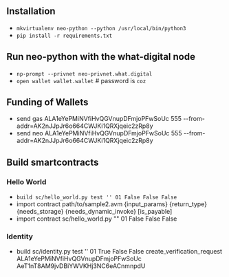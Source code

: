 ## Installation

- `mkvirtualenv neo-python --python /usr/local/bin/python3`
- `pip install -r requirements.txt`


## Run neo-python with the what-digital node

- `np-prompt --privnet neo-privnet.what.digital`
- `open wallet wallet.wallet` # password is `coz`

## Funding of Wallets

- send gas ALA1eYePMiNVfiHvQGVnupDFmjoPFwSoUc 555 --from-addr=AK2nJJpJr6o664CWJKi1QRXjqeic2zRp8y
- send neo ALA1eYePMiNVfiHvQGVnupDFmjoPFwSoUc 555 --from-addr=AK2nJJpJr6o664CWJKi1QRXjqeic2zRp8y

## Build smartcontracts

### Hello World

- `build sc/hello_world.py test '' 01 False False False`
- import contract path/to/sample2.avm {input_params} {return_type} {needs_storage} {needs_dynamic_invoke} [is_payable]
- import contract sc/hello_world.py "" 01 False False False


### Identity

- build sc/identity.py test '' 01 True False False create_verification_request ALA1eYePMiNVfiHvQGVnupDFmjoPFwSoUc AeT1nT8AM9jvDBiYWVKHj3NC6eACnmnpdU
